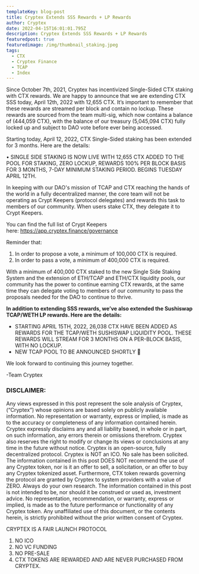 ```yaml
---
templateKey: blog-post
title: Cryptex Extends SSS Rewards + LP Rewards
author: Cryptex
date: 2022-04-15T16:01:01.795Z
description: Cryptex Extends SSS Rewards + LP Rewards
featuredpost: true
featuredimage: /img/thumbnail_staking.jpeg
tags:
  - CTX
  - Cryptex Finance
  - TCAP
  - Index
---
```

Since October 7th, 2021, Cryptex has incentivized Single-Sided CTX staking with CTX rewards. We are happy to announce that we are extending CTX SSS today, April 12th, 2022 with 12,655 CTX. It’s important to remember that these rewards are streamed per block and contain no lockup. These rewards are sourced from the team multi-sig, which now contains a balance of (444,059 CTX), with the balance of our treasury (5,045,094 CTX) fully locked up and subject to DAO vote before ever being accessed.

Starting today, April 12, 2022, CTX Single-Sided staking has been extended for 3 months. Here are the details:

• SINGLE SIDE STAKING IS NOW LIVE WITH 12,655 CTX ADDED TO THE POOL FOR STAKING, ZERO LOCKUP, REWARDS 100% PER BLOCK BASIS FOR 3 MONTHS, 7-DAY MINIMUM STAKING PERIOD. BEGINS TUESDAY APRIL 12TH.

In keeping with our DAO's mission of TCAP and CTX reaching the hands of the world in a fully decentralized manner, the core team will not be operating as Crypt Keepers (protocol delegates) and rewards this task to members of our community. When users stake CTX, they delegate it to Crypt Keepers.

You can find the full list of Crypt Keepers here: [](https://app.cryptex.finance/governance)<https://app.cryptex.finance/governance>

Reminder that:

1. In order to propose a vote, a minimum of 100,000 CTX is required.
2. In order to pass a vote, a minimum of 400,000 CTX is required.

With a minimum of 400,000 CTX staked to the new Single Side Staking System and the extension of ETH/TCAP and ETH/CTX liquidity pools, our community has the power to continue earning CTX rewards, at the same time they can delegate voting to members of our community to pass the proposals needed for the DAO to continue to thrive.

**In addition to extending SSS rewards, we’ve also extended the Sushiswap TCAP/WETH LP rewards. Here are the details:**

* STARTING APRIL 15TH, 2022, 26,038 CTX HAVE BEEN ADDED AS REWARDS FOR THE TCAP/WETH SUSHISWAP LIQUIDITY POOL. THESE REWARDS WILL STREAM FOR 3 MONTHS ON A PER-BLOCK BASIS, WITH NO LOCKUP.
* NEW TCAP POOL TO BE ANNOUNCED SHORTLY 👀

We look forward to continuing this journey together.

\-Team Cryptex

### DISCLAIMER:

Any views expressed in this post represent the sole analysis of Cryptex, (“Cryptex”) whose opinions are based solely on publicly available information. No representation or warranty, express or implied, is made as to the accuracy or completeness of any information contained herein. Cryptex expressly disclaims any and all liability based, in whole or in part, on such information, any errors therein or omissions therefrom. Cryptex also reserves the right to modify or change its views or conclusions at any time in the future without notice. Cryptex is an open-source, fully decentralized protocol. Cryptex is NOT an ICO. No sale has been solicited. The information contained in this post DOES NOT recommend the use of any Cryptex token, nor is it an offer to sell, a solicitation, or an offer to buy any Cryptex tokenized asset. Furthermore, CTX token rewards governing the protocol are granted by Cryptex to system providers with a value of ZERO. Always do your own research. The information contained in this post is not intended to be, nor should it be construed or used as, investment advice. No representation, recommendation, or warranty, express or implied, is made as to the future performance or functionality of any Cryptex token. Any unaffiliated use of this document, or the contents herein, is strictly prohibited without the prior written consent of Cryptex.

CRYPTEX IS A FAIR LAUNCH PROTOCOL

1. NO ICO
2. NO VC FUNDING
3. NO PRE-SALE
4. CTX TOKENS ARE REWARDED AND ARE NEVER PURCHASED FROM CRYPTEX.